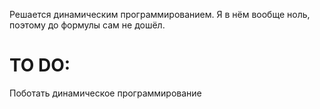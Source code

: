 Решается динамическим программированием. Я в нём вообще ноль, поэтому до формулы сам не дошёл.
# TO DO:
Поботать динамическое программирование